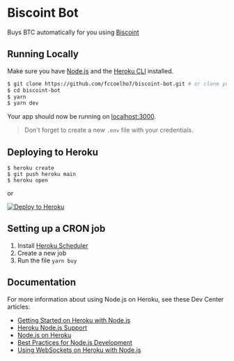 # Biscoint Bot

Buys BTC automatically for you using [Biscoint](https://biscoint.io/)

## Running Locally

Make sure you have [Node.js](http://nodejs.org/) and the [Heroku CLI](https://cli.heroku.com/) installed.

```sh
$ git clone https://github.com/fccoelho7/biscoint-bot.git # or clone your own fork
$ cd biscoint-bot
$ yarn
$ yarn dev
```

Your app should now be running on [localhost:3000](http://localhost:3000/).

> Don't forget to create a new `.env` file with your credentials.

## Deploying to Heroku

```
$ heroku create
$ git push heroku main
$ heroku open
```

or

[![Deploy to Heroku](https://www.herokucdn.com/deploy/button.svg)](https://heroku.com/deploy)

## Setting up a CRON job

1. Install [Heroku Scheduler](https://devcenter.heroku.com/articles/scheduler)
1. Create a new job
1. Run the file `yarn buy`

## Documentation

For more information about using Node.js on Heroku, see these Dev Center articles:

- [Getting Started on Heroku with Node.js](https://devcenter.heroku.com/articles/getting-started-with-nodejs)
- [Heroku Node.js Support](https://devcenter.heroku.com/articles/nodejs-support)
- [Node.js on Heroku](https://devcenter.heroku.com/categories/nodejs)
- [Best Practices for Node.js Development](https://devcenter.heroku.com/articles/node-best-practices)
- [Using WebSockets on Heroku with Node.js](https://devcenter.heroku.com/articles/node-websockets)
